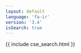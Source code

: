 ```yaml
---
layout: default
language: 'fa-ir'
version: '3.4'
isSearch: true
---
```

{{ include cse_search.html }}
